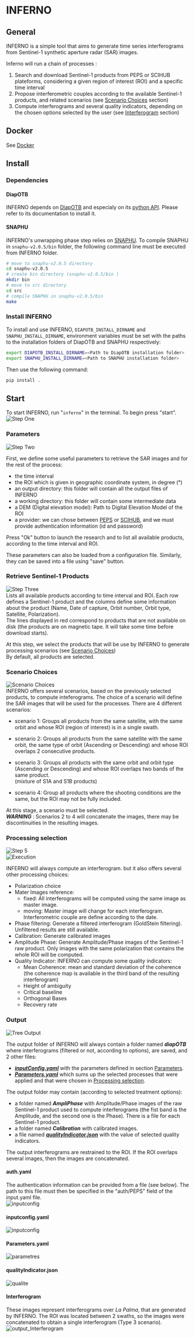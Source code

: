 # INFERNO
## General
INFERNO is a simple tool that aims to generate time series interferograms from Sentinel-1 synthetic aperture radar (SAR) images.

Inferno will run a chain of processes :

1. Search and download Sentinel-1 products from PEPS or SCIHUB plateforms, considering a given region of interest (ROI) and a specific time interval
2. Propose interferometric couples according to the available Sentinel-1 products, and related scenarios (see [Scenario Choices](#scenario-choices) section)
3. Compute interferograms and several quality indicators, depending on the chosen options selected by the user (see [Interferogram](#interferogram) section)


## Docker
See [Docker](docker)

## Install
### Dependencies

#### **DiapOTB**
INFERNO depends on [DiapOTB](https://gitlab.orfeo-toolbox.org/remote_modules/diapotb) and especialy on its [python API](https://gitlab.orfeo-toolbox.org/remote_modules/diapotb#python).
Please refer to its documentation to install it.

#### **SNAPHU**  
INFERNO's unwrapping phase step relies on [SNAPHU](https://web.stanford.edu/group/radar/softwareandlinks/sw/snaphu/). To compile SNAPHU in ```snaphu-v2.0.5/bin``` folder, the following command line must be executed from INFERNO folder.

```bash 
# move to snaphu-v2.0.5 directory
cd snaphu-v2.0.5
# create bin directory (snaphu-v2.0.5/bin )
mkdir bin 
# move to src directory 
cd src
# compile SNAPHU in snaphu-v2.0.5/bin
make
```

### Install INFERNO
To install and use INFERNO, ```DIAPOTB_INSTALL_DIRNAME``` and ```SNAPHU_INSTALL_DIRNAME```, environment variables must be set with the paths to the installation folders of DiapOTB and SNAPHU respectively:

```bash
export DIAPOTB_INSTALL_DIRNAME=<Path to DiapOTB installation folder>
export SNAPHU_INSTALL_DIRNAME=<Path to SNAPHU installation folder>
```

Then use the following command:
```bash
pip install .
```

## Start
To start INFERNO, run "`inferno`" in the terminal.
To begin press "start".   
![Step One](doc/images/STEP_1.png)

### Parameters
![Step Two](doc/images/STEP_2.png)  

First, we define some useful parameters to retrieve the SAR images and for the rest of the process:
- the time interval
- the ROI which is given in geographic coordinate system, in degree (°)
- an output directory: this folder will contain all the output files of INFERNO
- a working directory: this folder will contain some intermediate data
- a DEM (Digital elevation model): Path to Digital Elevation Model of the ROI
- a provider: we can chose between  [PEPS](https://peps.cnes.fr/rocket/) or [SCIHUB](https://scihub.copernicus.eu/), and we must provide authentication information (id and password)  

Press "Ok" button to launch the research and to list all available products, according to the time interval and ROI.

These parameters can also be loaded from a configuration file. Similarly, they can be saved into a file using "save" button. 

### Retrieve Sentinel-1 Products
![Step Three](doc/images/STEP_3.png)   
Lists all available products according to time interval and ROI. Each row defines a Sentinel-1 product and the columns define some information about the product (Name, Date of capture, Orbit number, Orbit type, Satellite, Polarization).  
The lines displayed in red correspond to products that are not available on disk (the products are on magnetic tape. It will take some time before download starts).

At this step, we select the products that will be use by INFERNO to generate processing scenarios (see [Scenario Choices](#scenario-choices))  
By default, all products are selected.


### Scenario Choices
![Scenario Choices](doc/images/Scenario_Choices.png)   
INFERNO offers several scenarios, based on the previously selected products, to compute inteferograms. The choice of a scenario will define the SAR images that will be used for the processes.
There are 4 different scenarios:
- scenario 1:
  Groups all products from the same satellite, with the same orbit and whose ROI (region of interest) is in a single swath.
  
- scenario 2:
  Groups all products from the same satellite with the same orbit, the same type of orbit (Ascending or Descending) and whose ROI overlaps 2 consecutive products.
  
- scenario 3:
  Groups all products with the same orbit and orbit type (Ascending or Descending) and whose ROI overlaps two bands of the same product.  
  (mixture of S1A and S1B products)

- scenario 4: Group all products where the shooting conditions are the same, but the ROI may not be fully included.

At this stage, a scenario must be selected.  
***WARNING*** : Scenarios 2 to 4 will concatenate the images, there may be discontinuities in the resulting images.  

### Processing selection 
![Step 5](doc/images/STEP_5.png)   
![Execution](doc/images/Execution.png) 

INFERNO will always compute an interferogram. but it also offers several other processing choices:
  - Polarization choice
  - Mater Images reference:
    - fixed: All interferograms will be computed using the same image as master image.  
    - moving: Master image will change for each interferogram. Interferometric couple are define according to the date.
  - Phase filtering: Generate a filtered interferogram (GoldStein filtering). Unfiltered results are still available.
  - Calibration: Generate calibrated images
  - Amplitude Phase: Generate Amplitude/Phase images of the Sentinel-1 raw product. Only images with the same polarization that contains the whole ROI will be computed.
  - Quality Indicator: INFERNO can compute some quality indicators: 
    - Mean Coherence: mean and standard deviation of the coherence (the coherence map is available in the third band of the resulting interferogram)  
    - Height of ambiguity
    - Critical baseline
    - Orthogonal Bases
    - Recovery rate

### Output
![Tree Output](doc/images/Tree.png)   

The output folder of INFERNO will always contain a folder named ***diapOTB*** where interferograms (filtered or not, according to options), are saved, and 2 other files:
  - [***inputConfig.yaml***](#inputconfigyaml) with the parameters defined in section [Parameters](#parameters).
  - [***Parameters.yaml***](#parametersyaml) which sums up the selected processes that were applied and that were chosen in [Processing selection](#treatment-selection).

The output folder may contain (according to selected treatment options):
  -  a folder named ***AmpliPhase*** with Amplitude/Phase images of the raw Sentinel-1 product used to compute interferograms (the fist band is the Amplitude, and the second one is the Phase). There is a file for each Sentinel-1 product.
  -  a folder named ***Calibration*** with calibrated images.
  -  a file named [***qualityIndicator.json***](#qualityindicatorjson) with the value of selected quality indicators.  

The output interferograms are restrained to the ROI. If the ROI overlaps several images, then the images are concatenated.

#### auth.yaml
The authentication information can be provided from a file (see below). The path to this file must then be specified in the "auth/PEPS" field of the input.yaml file.  
![inputconfig](doc/images/auth.png) 


#### inputconfig.yaml
![inputconfig](doc/images/inputconfig.png)

#### Parameters.yaml 
![parametres](doc/images/parametres.png) 

#### qualityIndicator.json
![qualite](doc/images/qualite.png) 

#### Interferogram
These images represent interferograms over *La Palma*, that are generated by INFERNO. The ROI was located between 2 swaths, so the images were concatenated to obtain a single interferogram (Type 3 scenario).
![output_Interferogram](doc/images/res.png)